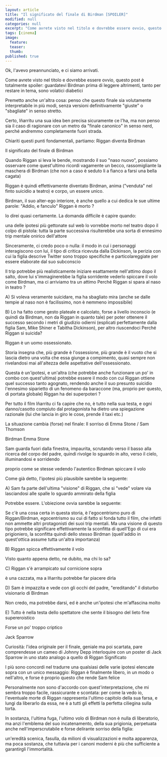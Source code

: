 ```yaml
---
layout: article
title: "Il significato del finale di Birdman [SPOILER]"
modified: null
categories: null
excerpt: "Come avrete visto nel titolo e dovrebbe essere ovvio, questo post è totalmente spoiler..."
tags: [cinema]
image: 
  feature: 
  teaser:
  thumb: 
published: true
---
```


Ok, l'avevo preannunciato, e ci siamo arrivati.

Come avrete visto nel titolo e dovrebbe essere ovvio, questo post è totalmente spoiler: guardatevi Birdman prima di leggere altrimenti, tanto per restare in tema, sono volatici diabetici

Premetto anche un'altra cosa: penso che questo finale sia volutamente interpretabile in più modi, senza versioni definitivamente "giuste" o "sbagliate" in senso stretto.

Certo, Iñarritu una sua idea ben precisa sicuramente ce l'ha, ma non penso sia il caso di ragionare con un metro da "finale canonico" in senso nerd, perché andremmo completamente fuori strada.

Chiariti questi punti fondamentali, partiamo:
Riggan diventa Birdman

Il significato del finale di Birdman

Quando Riggan si leva le bende, mostrando il suo "naso nuovo", possiamo osservare come quest'ultimo ricordi vagamente un becco, rassomigliante la maschera di Birdman (che non a caso è seduto li a fianco a farsi una bella cagata)

Riggan è quindi effettivamente diventato Birdman, anima ("venduta" nel finto suicidio a teatro) e corpo, un essere unico.

Birdman, il suo alter-ego interiore, è anche quello a cui dedica le sue ultime parole:
"Addio, e fanculo"
Riggan è morto ?

Io direi quasi certamente. La domanda difficile è capire quando:

una delle ipotesi più gettonate sul web lo vorrebbe morto nel teatro dopo il colpo di pistola: tutta la parte successiva risulterebbe una sorta di ennesimo trip mentale onirico dell'attore

Sinceramente, ci credo poco o nulla: il modo in cui i personaggi interagiscono con lui, il tipo di critica ricevuta dalla Dickinson, la perizia con cui la figlia descrive Twitter sono troppo specifiche e particolareggiate per essere elaborate dal suo subconscio

Il trip potrebbe più realisticamente iniziare esattamente nell'attimo dopo il salto, dove lui s'immaginerebbe la figlia sorridente vederlo spiccare il volo come Birdman, ma ci arriviamo tra un attimo
Perché Riggan si spara al naso in teatro ?

A) Si voleva veramente suicidare, ma ha sbagliato mira (anche se dalle tempie al naso non è facilissimo, non è nemmeno impossibile)

B) Lo ha fatto come gesto plateale e calcolato, forse a livello inconscio (e quindi da Birdman, non da Riggan in quanto tale) per poter ottenere il successo secondo i metri di giudizio odierni (esplicati perfettamente dalla figlia Sam, Mike Shiner e Tabitha Dickinson), per altro riuscendoci
Perché Riggan si suicida?

Riggan è un uomo ossessionato.

Storia insegna che, più grande è l'ossessione, più grande è il vuoto che si lascia dietro una volta che essa giunge a compimento, quasi sempre non rivelandosi mai all'altezza delle aspettative dell'ossessionato.

Questa è un'ipotesi, e un'altra (che potrebbe anche funzionare un po' in combo con quest'ultima) potrebbe essere il modo con cui Riggan ottiene quel successo tanto agognato, rendendo anche il suo presunto suicidio l'ennesimo siparietto di un fenomeno da baraccone (ma, proprio per questo, di portata globale)
Riggan ha dei superpoteri ?

Per tutto il film Iñarritu ci fa capire che no, è tutto nella sua testa, e ogni danno/casotto compiuto dal protagonista ha dietro una spiegazione razionale (lui che lancia in giro le cose, prende il taxi etc.)

La situazione cambia (forse) nel finale:
Il sorriso di Emma Stone / Sam Thomson

Birdman Emma Stone

Sam guarda fuori dalla finestra, impaurita, scrutando verso il basso alla ricerca del corpo del padre, quindi rivolge lo sguardo in alto, verso il cielo, illuminandosi e sorridendo

proprio come se stesse vedendo l'autentico Birdman spiccare il volo

Come già detto, l'ipotesi più plausibile sarebbe la seguente:

A) Sam fa parte dell'ultima "visione" di Riggan, che si "vede" volare via lasciandosi alle spalle lo sguardo ammirato della figlia

Potrebbe essere. L'obiezione ovvia sarebbe la seguente: 

Se c'è una cosa certa in questa storia, è l'egocentrismo puro di Riggan/Birdman, egocentrismo su cui di fatto si fonda tutto il film, che infatti non ammette altri protagonisti dei suoi trip mentali.
Ma una visione di questo tipo potrebbe significare effettivamente la sconfitta di quell'Ego di cui era prigioniero, la sconfitta quindi dello stesso Birdman (quell'addio in quest'ottica assume tutta un'altra importanza)

B) Riggan spicca effettivamente il volo

Visto quanto appena detto, ne dubito, ma chi lo sa?

C) Riggan s'è arrampicato sul cornicione sopra

è una cazzata, ma a Iñarritu potrebbe far piacere dirla

D) Sam è impazzita e vede con gli occhi del padre, "ereditando" il disturbo visionario di Birdman

Non credo, ma potrebbe darsi, ed è anche un'ipotesi che m'affascina molto

E) Tutto è nella testa dello spettatore che sente il bisogno del lieto fine supereroistico

Forse un po' troppo criptico

Jack Sparrow

Curiosità: l'idea originale per il finale, geniale ma poi scartata, pare comprendesse un cameo di Johnny Depp interloquire con un poster di Jack Sparrow in uno stato analogo a quello di Riggan
Significato 

I più sono concordi nel tradurre una qualsiasi delle varie ipotesi elencate sopra con un unico messaggio: Riggan è finalmente libero, in un modo o nell'altro, e forse è proprio questo che rende Sam felice

Personalmente non sono d'accordo con quest'interpretazione, che mi sembra troppo facile, rassicurante e scontata: per come la vedo io, l'eventuale morte di Riggan rappresenta l'ultimo capitolo della sua farsa, e lungi da liberarlo da essa, ne è a tutti gli effetti la perfetta ciliegina sulla torta.

In sostanza, l'ultima fuga, l'ultimo volo di Birdman non è nulla di liberatorio, ma anzi l'emblema del suo incatenamento, della sua prigionia, perpetuata anche nell'imperscrutabile e forse delirante sorriso della figlia:

un'eredità scenica, fasulla, da milioni di visualizzazioni e molta apparenza, ma poca sostanza, che tuttavia per i canoni moderni è più che sufficiente a garantirgli l'immortalità.

